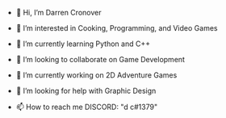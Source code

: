 - 👋 Hi, I’m Darren Cronover
- 👀 I’m interested in Cooking, Programming, and Video Games
- 🌱 I’m currently learning Python and C++
- 💞️ I’m looking to collaborate on Game Development

- 🔭 I’m currently working on 2D Adventure Games
- 🤔 I’m looking for help with Graphic Design

- 📫 How to reach me DISCORD: "d c#1379"
